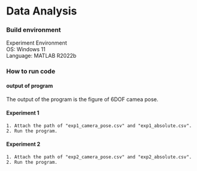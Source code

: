 # Data Analysis
### **Build environment**
Experiment Environment   
OS: Windows 11  
Language: MATLAB R2022b



### **How to run code**
#### **output of program**
The output of the program is the figure of 6DOF camea pose.
#### **Experiment 1** 
```shell
1. Attach the path of "exp1_camera_pose.csv" and "exp1_absolute.csv".
2. Run the program.
```  
#### **Experiment 2** 
```shell
1. Attach the path of "exp2_camera_pose.csv" and "exp2_absolute.csv".
2. Run the program.
```  
